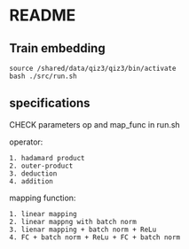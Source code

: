 # README
## Train embedding
```
source /shared/data/qiz3/qiz3/bin/activate
bash ./src/run.sh
```

## specifications
CHECK parameters op and map\_func in run.sh

operator:

	1. hadamard product
	2. outer-product
	3. deduction
	4. addition
	
mapping function:

	1. linear mapping
	2. linear mappng with batch norm
	3. lienar mapping + batch norm + ReLu
	4. FC + batch norm + ReLu + FC + batch norm
